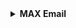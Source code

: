 <details>

<summary><b>MAX Email</b></summary>
# MAX Streaming HTML Email Clone

## Project Overview

In this project, I replicated the MAX Streaming HTML email using HTML tables and the Maizzle email framework. The objective was to create a responsive email template that mirrors the MAX Streaming email template.

## Project Goals

- Replicate the MAX Streaming HTML email template.
- Ensure responsiveness across various email clients.
- Utilize and learn the Maizzle email framework.
- Improve my attention to detail and email development skills.

## Challenges Faced

- Ensuring compatibility with gmail and outlook.
- Achieving one-to-one replication within the constraints of HTML tables.
- Managing content and layout effectively for email readability.

## Testing and Optimization

Tested using Litmus to send test emails in Gmail and Outlook email clients.

## Impact

- This project improved my documentation reading skills.
- This project improved my development skills in HTML5 and my understanding of CSS responsiveness to create email templates.

<summary><b>Crossrope Email</b></summary>
# Crossrope Email Clone

## Project Overview

In this project, I recreated the Crossrope transactional email template using HTML tables, inline CSS, and media queries.

## Project Goals

- Replicate the Crossrope email template accurately.
- Create a responsive design for mobile and desktop email clients.
- Utilize inline CSS to ensure compatibility with email clients.
- Utilize CSS Media Querys to ensure various device compatibility.

## Challenges Faced

- Utlizing HTML Tables and Inline CSS to acheive a side to side layout for the price section.
- Effectively using padding as a container seperator.

## Testing and Optimization

Tested using Litmus to send test emails in Gmail and Outlook email clients.

## Results and Impact

Improved my ability to develop with HTML and CSS.

## Lessons Learned

Working on this project provided valuable insights into the challenges of email development and the importance of cross-client compatibility.

</details>
